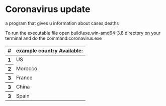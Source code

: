 <!DOCTYPE html>
<html lang="en">
<head>
    <meta charset="UTF-8">
    <meta name="viewport" content="width=device-width, initial-scale=1.0">
    <link rel="stylesheet" href="https://stackpath.bootstrapcdn.com/bootstrap/4.4.1/css/bootstrap.min.css" integrity="sha384-Vkoo8x4CGsO3+Hhxv8T/Q5PaXtkKtu6ug5TOeNV6gBiFeWPGFN9MuhOf23Q9Ifjh" crossorigin="anonymous">
<body>
<h1>Coronavirus update</h1>
<p>a program that gives u information about cases,deaths</p>
<p>To run the executable file open build\exe.win-amd64-3.8 directory on your terminal and do the command:coronavirus.exe</p>
<table class="table">
    <thead class="thead-dark">
      <tr>
        <th scope="col">#</th>
        <th scope="col"> example country Available:</th>
      </tr>
    </thead>
    <tbody>
      <tr>
        <th scope="row">1</th>
        <td>US</td>
      </tr>
      <tr>
        <th scope="row">2</th>
        <td>Morocco</td>
      </tr>
      <tr>
        <th scope="row">3</th>
        <td>France</td>
      </tr>
      <tr>
        <th scope="row">3</th>
        <td>China</td>
      </tr>
      <tr>
        <th scope="row">3</th>
        <td>Spain</td>
      </tr>
    </tbody>
  </table>
  
 
</body>
</html>